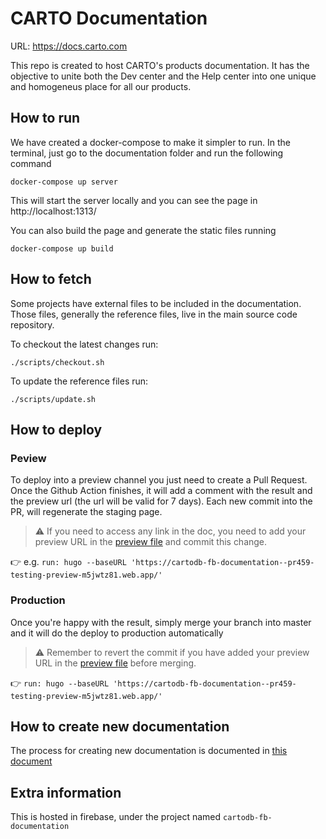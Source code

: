# CARTO Documentation

URL: https://docs.carto.com

This repo is created to host CARTO's products documentation. It has the objective to unite both the Dev center and the Help center into one unique and homogeneus place for all our products.

## How to run

We have created a docker-compose to make it simpler to run. In the terminal, just go to the documentation folder and run the following command

```
docker-compose up server
```

This will start the server locally and you can see the page in http://localhost:1313/

You can also build the page and generate the static files running

```
docker-compose up build
```

## How to fetch

Some projects have external files to be included in the documentation. Those files, generally the reference files, live in the main source code repository.

To checkout the latest changes run:

```
./scripts/checkout.sh
```

To update the reference files run:

```
./scripts/update.sh
```

## How to deploy

### Peview

To deploy into a preview channel you just need to create a Pull Request. Once the Github Action finishes, it will add a comment with the result and the preview url (the url will be valid for 7 days). Each new commit into the PR, will regenerate the staging page.

> :warning: If you need to access any link in the doc, you need to add your preview URL in the [preview file](.github/workflows/preview.yml#L23) and commit this change.

:point_right: e.g. `run: hugo --baseURL 'https://cartodb-fb-documentation--pr459-testing-preview-m5jwtz81.web.app/'`

### Production

Once you're happy with the result, simply merge your branch into master and it will do the deploy to production automatically

> :warning: Remember to revert the commit if you have added your preview URL in the [preview file](.github/workflows/preview.yml#L23) before merging.

:point_right: `run: hugo --baseURL 'https://cartodb-fb-documentation--pr459-testing-preview-m5jwtz81.web.app/'`


## How to create new documentation

The process for creating new documentation is documented in [this document](ADDING-DOCUMENTATION.md)

## Extra information

This is hosted in firebase, under the project named `cartodb-fb-documentation`
